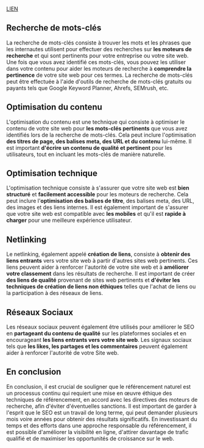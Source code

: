[LIEN](https://next-u.academy/cours/introduction-au-referencement-naturel-seo/15249/)
## Recherche de mots-clés
La recherche de mots-clés consiste à trouver les mots et les phrases que les internautes utilisent pour effectuer des recherches sur **les moteurs de recherche** et qui sont pertinents pour votre entreprise ou votre site web.
Une fois que vous avez identifié ces mots-clés, vous pouvez les utiliser dans votre contenu pour aider les moteurs de recherche à **comprendre la pertinence** de votre site web pour ces termes.
La recherche de mots-clés peut être effectuée à l'aide d'outils de recherche de mots-clés gratuits ou payants tels que Google Keyword Planner, Ahrefs, SEMrush, etc.

## Optimisation du contenu
L'optimisation du contenu est une technique qui consiste à optimiser le contenu de votre site web pour **les mots-clés pertinents** que vous avez identifiés lors de la recherche de mots-clés.
Cela peut inclure l'optimisation **des titres de page, des balises meta, des URL et du contenu** lui-même.
Il est important **d'écrire un contenu de qualité et pertinent** pour les utilisateurs, tout en incluant les mots-clés de manière naturelle.

## Optimisation technique
L'optimisation technique consiste à s'assurer que votre site web est **bien structuré** et **facilement accessible** pour les moteurs de recherche.
Cela peut inclure l'**optimisation des balises de titre**, des balises meta, des URL, des images et des liens internes.
Il est également important de s'assurer que votre site web est compatible avec **les mobiles** et qu'il est **rapide à charger** pour une meilleure expérience utilisateur.

## Netlinking
Le netlinking, également appelé **création de liens**, consiste à **obtenir des liens entrants** vers votre site web à partir d'autres sites web pertinents.
Ces liens peuvent aider à renforcer l'autorité de votre site web et à **améliorer votre classement** dans les résultats de recherche.
Il est important de créer **des liens de qualité** provenant de sites web pertinents et **d'éviter les techniques de création de liens non éthiques** telles que l'achat de liens ou la participation à des réseaux de liens.

## Réseaux Sociaux
Les réseaux sociaux peuvent également être utilisés pour améliorer le SEO en **partageant du contenu de qualité** sur les plateformes sociales et en encourageant **les liens entrants vers votre site web**.
Les signaux sociaux tels que **les likes, les partages et les commentaires** peuvent également aider à renforcer l'autorité de votre Site web.

## En conclusion
En conclusion, il est crucial de souligner que le référencement naturel est un processus continu qui requiert une mise en œuvre éthique des techniques de référencement, en accord avec les directives des moteurs de recherche, afin d'éviter d'éventuelles sanctions.
Il est important de garder à l'esprit que le SEO est un travail de long terme, qui peut demander plusieurs mois voire années pour obtenir des résultats significatifs.
En investissant du temps et des efforts dans une approche responsable du référencement, il est possible d'améliorer la visibilité en ligne, d'attirer davantage de trafic qualifié et de maximiser les opportunités de croissance sur le web.